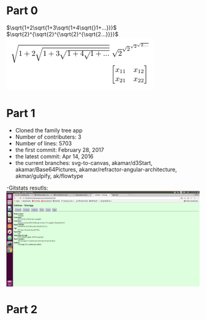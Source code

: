 # Part 0
$\sqrt{1+2\sqrt{1+3\sqrt{1+4\sqrt{}1+...}}}$ <br />
$\sqrt{2}^{\sqrt{2}^{\sqrt{2}^{\sqrt{2...}}}}$ <br />
![tayloa](images/Latexcode.PNG) <br />
# Part 1
- Cloned the family tree app <br />
- Number of contributers: 3<br />
- Number of lines: 5703<br />
- the first commit: February 28, 2017 <br />
- the latest commit: Apr 14, 2016 <br />
- the current branches: svg-to-canvas, akamar/d3Start, akamar/Base64Pictures, akamar/refractor-angular-architecture, akmar/gulpify, ak/flowtype<br />

-Gitstats resutls: <br />
![tayloa](images/treeapp_stats.png) <br />

# Part 2
